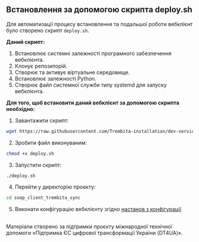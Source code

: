 ## Встановлення за допомогою скрипта deploy.sh

Для автоматизації процесу встановлення та подальшої роботи вебклієнт було створено скрипт `deploy.sh`.

**Даний скрипт:**

1. Встановлює системні залежності програмного забезпечення вебклієнта.
2. Клонує репозиторій.
3. Створює та активує віртуальне середовище.
4. Встановлює залежності Python.
5. Створює файл системної служби типу systemd для запуску вебклієнта.

**Для того, щоб встановити даний вебклієнт за допомогою скрипта необхідно:**

1. Завантажити скрипт:
```bash
wget https://raw.githubusercontent.com/Trembita-installation/dev-services-and-clients/master/client-SOAP/Python/deploy.sh
```

2. Зробити файл виконуваним:

```bash
chmod +x deploy.sh
```

3. Запустити скрипт:
```bash
./deploy.sh
```

4. Перейти у директорію проекту: 
```bash
cd soap_client_trembita_sync
```

5. Виконати конфігурацію вебклієнту згідно [настанов з конфігурації](./configuration.md)

##
Матеріали створено за підтримки проєкту міжнародної технічної допомоги «Підтримка ЄС цифрової трансформації України (DT4UA)».
